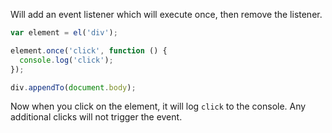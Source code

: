 Will add an event listener which will execute once, then remove the listener.

```javascript
var element = el('div');

element.once('click', function () {
  console.log('click');
});

div.appendTo(document.body);
```
Now when you click on the element, it will log `click` to the console. Any additional clicks will not trigger the event.

